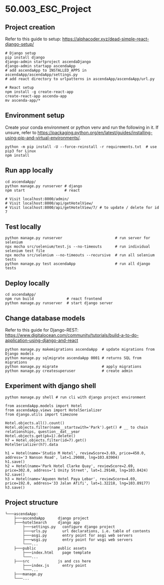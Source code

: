 # 50.003_ESC_Project

## Project creation
Refer to this guide to setup: https://alphacoder.xyz/dead-simple-react-django-setup/
```
# Django setup
pip install django
django-admin startproject ascendaDjango
django-admin startapp ascendaApp
# add ascendaApp to INSTALLED_APPS in ascendaApp/ascendaApp/settings.py
# add react directory to urlpatterns in ascendaApp/ascendaApp/url.py

# React setup
npm install -g create-react-app
create-react-app ascenda-app
mv ascenda-app/*
```

## Environment setup
Create your conda environment or python venv and run the following in it. 
If unsure, refer to https://packaging.python.org/en/latest/guides/installing-using-pip-and-virtual-environments/.
```
python -m pip install -U --force-reinstall -r requirements.txt  # use pip3 for Linux
npm install
```

## Run app locally
```
cd ascendaApp/
python manage.py runserver # django
npm start                  # react

# Visit localhost:8000/admin/
# Visit localhost:8000/api/getHotelView/
# Visit localhost:8000/api/getHotelView/7/ # to update / delete for id 7
```

## Test locally
```
python manage.py runserver                        # run server for selenium
npx mocha src/selenium/test.js --no-timeouts      # run individual selenium test file
npx mocha src/selenium --no-timeouts --recursive  # run all selenium tests
python manage.py test ascendaApp                  # run all django tests
```

## Deploy locally
```
cd ascendaApp/
npm run build               # react frontend
python manage.py runserver  # start django server
```

## Change database models
Refer to this guide for Django-REST: https://www.digitalocean.com/community/tutorials/build-a-to-do-application-using-django-and-react
```
python manage.py makemigrations ascendaApp  # update migrations from Django models
python manage.py sqlmigrate ascendaApp 0001 # returns SQL from migrations
python manage.py migrate                    # apply migrations
python manage.py createsuperuser            # create admin
```

## Experiment with django shell
```
python manage.py shell # run cli with django project environment

from ascendaApp.models import Hotel
from ascendaApp.views import HotelSerializer
from django.utils import timezone

Hotel.objects.all().count()
Hotel.objects.filter(name__startswith='Park').get() # __ to chain relationships, question__dat__year
Hotel.objects.get(pk=1).delete()
h7 = Hotel.objects.filter(id=7).get()
HotelSerializer(h7).data

h1 = Hotel(name='Studio M Hotel', reviewScore=3.69, price=450.0, address='3 Nanson Road', lat=1.29088, lng=103.83904)
h1.save()
h2 = Hotel(name='Park Hotel Clarke Quay', reviewScore=2.69, price=302.0, address='1 Unity Street', lat=1.29148, lng=103.8424)
h2.save()
h3 = Hotel(name='Aqueen Hotel Paya Lebar', reviewScore=4.69, price=192.0, address='33 Jalan Afifi', lat=1.32218, lng=103.89177)
h3.save()
```

## Project structure
```
└───ascendaApp:
    ├───ascendaApp      django project
    ├───hotelSearch     django app
        ├───settings.py   configure django project
        ├───urls.py       url declarations, i.e. table of contents
        ├───asgi.py       entry point for asgi web servers
        ├───wsgi.py       entry point for wsgi web servers
        └───...
    ├───public          public assets
        ├───index.html    page template
        └───...
    ├───src             js and css here
        ├───index.js      entry point
        └───...
    ├───manage.py       
    └───...
```